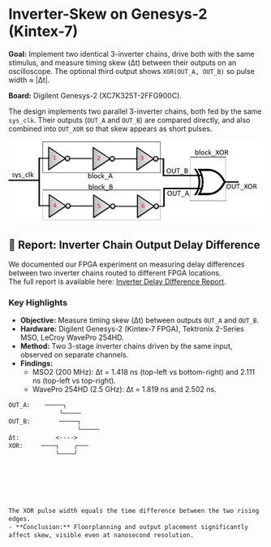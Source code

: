 # Inverter-Skew on Genesys-2 (Kintex-7)

**Goal:** Implement two identical 3-inverter chains, drive both with the same stimulus, and measure timing skew (Δt) between their outputs on an oscilloscope. The optional third output shows `XOR(OUT_A, OUT_B)` so pulse width ≈ |Δt|.

**Board:** Digilent Genesys-2 (XC7K325T-2FFG900C).

The design implements two parallel 3-inverter chains, both fed by the same `sys_clk`. Their outputs (`OUT_A` and `OUT_B`) are compared directly, and also combined into `OUT_XOR` so that skew appears as short pulses.

![RTL schematic](pictures/inverter_skew_blocks.jpg)



## 📄 Report: Inverter Chain Output Delay Difference

We documented our FPGA experiment on measuring delay differences between two inverter chains routed to different FPGA locations.  
The full report is available here: [Inverter Delay Difference Report](docs/inverter_delay_difference_report.pdf).

### Key Highlights
- **Objective:** Measure timing skew (Δt) between outputs `OUT_A` and `OUT_B`.
- **Hardware:** Digilent Genesys-2 (Kintex-7 FPGA), Tektronix 2-Series MSO, LeCroy WavePro 254HD.
- **Method:** Two 3-stage inverter chains driven by the same input, observed on separate channels.
- **Findings:**  
  - MSO2 (200 MHz): Δt = 1.418 ns (top-left vs bottom-right) and 2.111 ns (top-left vs top-right).  
  - WavePro 254HD (2.5 GHz): Δt = 1.819 ns and 2.502 ns.

```text
OUT_A:    ─────┐
              └─────
OUT_B:        ─────┐
                   └─────
Δt:          <---->
XOR:     ────┐    ┌───
             └────┘






The XOR pulse width equals the time difference between the two rising edges.
- **Conclusion:** Floorplanning and output placement significantly affect skew, visible even at nanosecond resolution.


